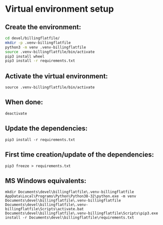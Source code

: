 Virtual environment setup
=========================

Create the environment:
-----------------------
```bash
cd devel/billingflatfile/
mkdir -p .venv-billingflatfile
python3 -m venv .venv-billingflatfile
source .venv-billingflatfile/bin/activate
pip3 install wheel
pip3 install -r requirements.txt
```

Activate the virtual environment:
---------------------------------
`source .venv-billingflatfile/bin/activate`

When done:
----------
`deactivate`

Update the dependencies:
------------------------
`pip3 install -r requirements.txt`

First time creation/update of the dependencies:
-----------------------------------------------
`pip3 freeze > requirements.txt`

MS Windows equivalents:
-----------------------
```
mkdir Documents\devel\billingflatfile\.venv-billingflatfile
AppData\Local\Programs\Python\Python38-32\python.exe -m venv Documents\devel\billingflatfile\.venv-billingflatfile
Documents\devel\billingflatfile\.venv-billingflatfile\Scripts\activate.bat
Documents\devel\billingflatfile\.venv-billingflatfile\Scripts\pip3.exe install -r Documents\devel\billingflatfile\requirements.txt
```
